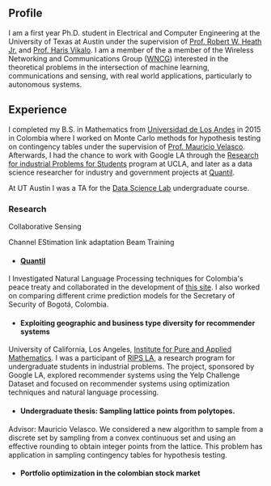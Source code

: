 ## Profile

I am a first year Ph.D. student in Electrical and Computer Engineering at the University of Texas at Austin under the supervision of [Prof. Robert W. Heath Jr.](http://www.profheath.org/) and [Prof. Haris Vikalo](http://users.ece.utexas.edu/~hvikalo/index.html). I am a member of the a member of the Wireless Networking and Communications Group ([WNCG](https://wncg.org/)) interested in the theoretical problems in the intersection of machine learning, communications and sensing, with real world applications, particularly to autonomous systems.

## Experience
I completed my B.S. in Mathematics from [Universidad de Los Andes](https://uniandes.edu.co/en) in 2015 in Colombia where  I worked on Monte Carlo methods for hypothesis testing on contingency tables under the supervision of [Prof. Mauricio Velasco](http://wwwprof.uniandes.edu.co/~mvelasco/Velasco.html). Afterwards, I had the chance to work with Google LA through the [Research for industrial Problems for Students](http://www.ipam.ucla.edu/programs/student-research-programs/research-in-industrial-projects-for-students-rips-2018/?tab=overview) program at UCLA, and later as a data science researcher for industry and government projects at [Quantil](http://quantil.co/).

At UT Austin I was a TA for the [Data Science Lab](https://users.ece.utexas.edu/~dimakis/DataScienceLab.html) undergraduate course. 



### Research

Collaborative Sensing

Channel EStimation
link adaptation
Beam Training

* #### [Quantil](http://quantil.co/)
I Investigated Natural Language Processing techniques for Colombia's peace treaty and collaborated in the development of  [this site](http://www.acuerdosdepaz.co/). I also worked on comparing different crime prediction models for the Secretary of Security of Bogotá, Colombia.

* #### Exploiting geographic and business type diversity for recommender systems

University of California, Los Angeles, [Institute for Pure and Applied Mathematics](www.ipam.ucla.edu).  I was a participant of [RIPS LA](http://www.ipam.ucla.edu/programs/student-research-programs/research-in-industrial-projects-for-students-rips-2018/?tab=overview), a research program for undergraduate students in industrial problems. The project, sponsored by Google LA, explored recommender systems using the Yelp Challenge Dataset and focused on recommender systems using optimization techniques and natural language processing. 


* #### Undergraduate thesis: Sampling lattice points from polytopes. 
Advisor: Mauricio Velasco. We considered a new algorithm to sample from a discrete set by sampling from a convex continuous set and using an effective rounding to obtain integer points from the lattice. This problem has application in sampling contingency tables for hypothesis testing.

* #### Portfolio optimization in the colombian stock market
